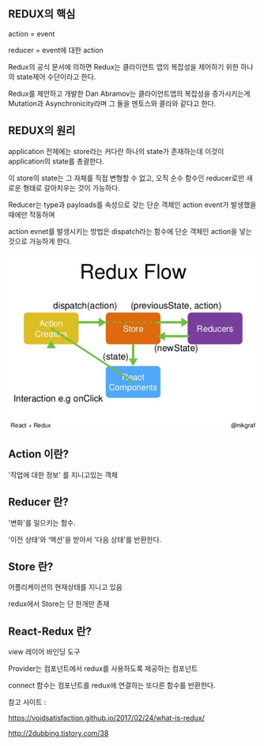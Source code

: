 ## REDUX의 핵심
action = event

reducer = event에 대한 action

Redux의 공식 문서에 의하면 Redux는 클라이언트 앱의 복잡성을 제어하기 위한 하나의 state제어 수단이라고 한다.

Redux를 제안하고 개발한 Dan Abramov는 클라이언트앱의 복잡성을 증가시키는게 Mutation과 Asynchronicity라며 그 둘을 멘토스와 콜라와 같다고 한다.

## REDUX의 원리
application 전체에는 store라는 커다란 하나의 state가 존재하는데 이것이 application의 state를 총괄한다.

이 store의 state는 그 자체를 직접 변형할 수 없고, 오직 순수 함수인 reducer로만 새로운 형태로 갈아치우는 것이 가능하다.

Reducer는 type과 payloads를 속성으로 갖는 단순 객체인 action event가 발생했을 때에만 작동하며

action evnet를 발생시키는 방법은 dispatch라는 함수에 단순 객체인 action을 넣는것으로 가능하게 한다.

![REDUX 동작 FLOW](./image/react-redux-flow.PNG)

## Action 이란?
'작업에 대한 정보' 를 지니고있는 객체

## Reducer 란?
'변화'를 일으키는 함수.

'이전 상태'와 ‘액션'을 받아서 '다음 상태'를 반환한다.

## Store 란?
어플리케이션의 현재상태를 지니고 있음

redux에서 Store는 단 한개만 존재

## React-Redux 란?
view 레이어 바인딩 도구

Provider는 컴포넌트에서 redux를 사용하도록 제공하는 컴포넌트

connect 함수는 컴포넌트를 redux에 연결하는 또다른 함수를 반환한다.

참고 사이트 : 

https://voidsatisfaction.github.io/2017/02/24/what-is-redux/

http://2dubbing.tistory.com/38